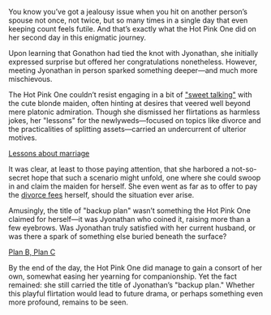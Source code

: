 <!-- title: Plan B -->

You know you’ve got a jealousy issue when you hit on another person’s spouse not once, not twice, but so many times in a single day that even keeping count feels futile. And that’s exactly what the Hot Pink One did on her second day in this enigmatic journey.

Upon learning that Gonathon had tied the knot with Jyonathan, she initially expressed surprise but offered her congratulations nonetheless. However, meeting Jyonathan in person sparked something deeper—and much more mischievous.

The Hot Pink One couldn’t resist engaging in a bit of ["sweet talking"](https://www.youtube.com/live/f8W426vzTb8?feature=shared&t=623) with the cute blonde maiden, often hinting at desires that veered well beyond mere platonic admiration. Though she dismissed her flirtations as harmless jokes, her "lessons" for the newlyweds—focused on topics like divorce and the practicalities of splitting assets—carried an undercurrent of ulterior motives.

[Lessons about marriage](#embed:https://www.youtube.com/live/f8W426vzTb8?t=1774)

It was clear, at least to those paying attention, that she harbored a not-so-secret hope that such a scenario might unfold, one where she could swoop in and claim the maiden for herself. She even went as far as to offer to pay the [divorce fees](https://www.youtube.com/live/f8W426vzTb8?feature=shared&t=6469) herself, should the situation ever arise.

Amusingly, the title of "backup plan" wasn’t something the Hot Pink One claimed for herself—it was Jyonathan who coined it, raising more than a few eyebrows. Was Jyonathan truly satisfied with her current husband, or was there a spark of something else buried beneath the surface?

[Plan B, Plan C](#embed:https://www.youtube.com/live/f8W426vzTb8?feature=shared&t=3231)

By the end of the day, the Hot Pink One did manage to gain a consort of her own, somewhat easing her yearning for companionship. Yet the fact remained: she still carried the title of Jyonathan’s "backup plan." Whether this playful flirtation would lead to future drama, or perhaps something even more profound, remains to be seen.
